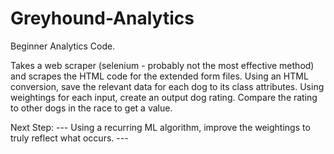 # Greyhound-Analytics
Beginner Analytics Code. 

Takes a web scraper (selenium - probably not the most effective method) and scrapes the HTML code for the extended form files.
Using an HTML conversion, save the relevant data for each dog to its class attributes.
Using weightings for each input, create an output dog rating.
Compare the rating to other dogs in the race to get a value.

Next Step:
--- Using a recurring ML algorithm, improve the weightings to truly reflect what occurs. ---
